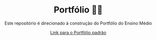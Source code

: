<h1 align="center"> Portfólio 👨‍💻</h1>
<p align="center">Este repositório é direcionado à construção do Portfólio do Ensino Médio </p>
<div align="center">
<a href ="https://sites.google.com/d/1hfsD0QjjfccVAJ1FFbTnccE2MADH86Vy/p/1QJpl-asSmk-Wx3etE8iGm_Za9dC3fhxY/edit">Link para o Portfólio padrão</a>
</div>
